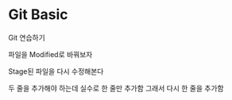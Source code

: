 # Git Basic

Git 연습하기

파일을 Modified로 바꿔보자

Stage된 파일을 다시 수정해본다


두 줄을 추가해야 하는데 실수로 한 줄만 추가함
그래서 다시 한 줄을 추가함
